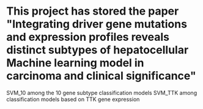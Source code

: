 # This project has stored the paper "Integrating driver gene mutations and expression profiles reveals distinct subtypes of hepatocellular Machine learning model in carcinoma and clinical significance"
SVM_10 among the 10 gene subtype classification models
SVM_TTK among classification models based on TTK gene expression
